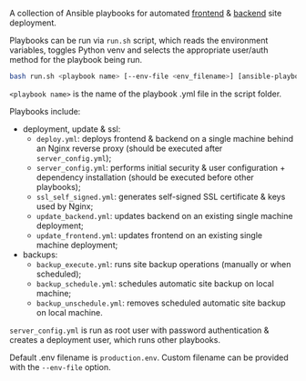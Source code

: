 A collection of Ansible playbooks for automated [frontend](https://github.com/gsoldatov/site_frontend) & [backend](https://github.com/gsoldatov/site_backend) site deployment.

Playbooks can be run via `run.sh` script, which reads the environment variables, toggles Python venv and selects the appropriate user/auth method for the playbook being run.

```bash
bash run.sh <playbook name> [--env-file <env_filename>] [ansible-playbook options]
```

`<playbook name>` is the name of the playbook .yml file in the script folder.

Playbooks include:
- deployment, update & ssl:
    - `deploy.yml`: deploys frontend & backend on a single machine behind an Nginx reverse proxy (should be executed after `server_config.yml`);
    - `server_config.yml`: performs initial security & user configuration + dependency installation (should be executed before other playbooks);
    - `ssl_self_signed.yml`: generates self-signed SSL certificate & keys used by Nginx;
    - `update_backend.yml`: updates backend on an existing single machine deployment;
    - `update_frontend.yml`: updates frontend on an existing single machine deployment;
- backups:
    - `backup_execute.yml`: runs site backup operations (manually or when scheduled);
    - `backup_schedule.yml`: schedules automatic site backup on local machine;
    - `backup_unschedule.yml`: removes scheduled automatic site backup on local machine.

`server_config.yml` is run as root user with password authentication & creates a deployment user, which runs other playbooks.

Default .env filename is `production.env`. Custom filename can be provided with the `--env-file` option.
